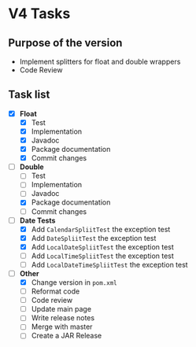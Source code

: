 # V4 Tasks

## Purpose of the version

 * Implement splitters for float and double wrappers
 * Code Review

## Task list

- [x] **Float**
  - [x] Test
  - [x] Implementation
  - [x] Javadoc
  - [x] Package documentation
  - [x] Commit changes

- [ ] **Double**
  - [ ] Test
  - [ ] Implementation
  - [ ] Javadoc
  - [x] Package documentation
  - [ ] Commit changes
 
- [ ] **Date Tests**
  - [x] Add `CalendarSpliitTest` the exception test
  - [x] Add `DateSpliitTest` the exception test
  - [x] Add `LocalDateSpliitTest` the exception test
  - [ ] Add `LocalTimeSpliitTest` the exception test
  - [ ] Add `LocalDateTimeSpliitTest` the exception test

- [ ] **Other**
  - [x] Change version in `pom.xml`
  - [ ] Reformat code
  - [ ] Code review
  - [ ] Update main page
  - [ ] Write release notes
  - [ ] Merge with master
  - [ ] Create a JAR Release